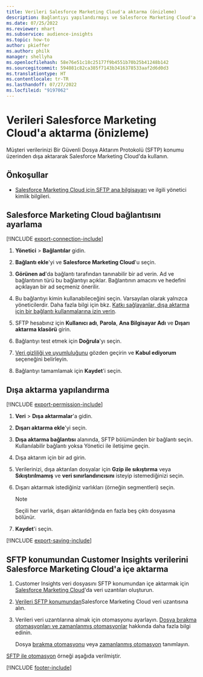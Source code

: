 ```yaml
---
title: Verileri Salesforce Marketing Cloud'a aktarma (önizleme)
description: Bağlantıyı yapılandırmayı ve Salesforce Marketing Cloud'a nasıl dışa aktarılacağını öğrenin.
ms.date: 07/25/2022
ms.reviewer: mhart
ms.subservice: audience-insights
ms.topic: how-to
author: pkieffer
ms.author: philk
manager: shellyha
ms.openlocfilehash: 58e76e51c18c25177f9b4551b70b25b41248b142
ms.sourcegitcommit: 594081c82ca385f7143b3416378533aaf2d6d0d3
ms.translationtype: HT
ms.contentlocale: tr-TR
ms.lasthandoff: 07/27/2022
ms.locfileid: "9197062"
---
```

# <a name="export-data-to-salesforce-marketing-cloud-preview"></a>Verileri Salesforce Marketing Cloud'a aktarma (önizleme)

Müşteri verilerinizi Bir Güvenli Dosya Aktarım Protokolü (SFTP) konumu üzerinden dışa aktararak Salesforce Marketing Cloud'da kullanın.

## <a name="prerequisites"></a>Önkoşullar

- [Salesforce Marketing Cloud için SFTP ana bilgisayarı](https://help.salesforce.com/articleView?id=sf.mc_es_configure_enhanced_ftp.htm&type=5) ve ilgili yönetici kimlik bilgileri.

## <a name="set-up-connection-to-salesforce-marketing-cloud"></a>Salesforce Marketing Cloud bağlantısını ayarlama

[!INCLUDE [export-connection-include](includes/export-connection-admn.md)]

1. **Yönetici** > **Bağlantılar** gidin.

1. **Bağlantı ekle**'yi ve **Salesforce Marketing Cloud**'u seçin.

1. **Görünen ad**'da bağlantı tarafından tanınabilir bir ad verin. Ad ve bağlantının türü bu bağlantıyı açıklar. Bağlantının amacını ve hedefini açıklayan bir ad seçmeniz önerilir.

1. Bu bağlantıyı kimin kullanabileceğini seçin. Varsayılan olarak yalnızca yöneticilerdir. Daha fazla bilgi için bkz. [Katkı sağlayanlar, dışa aktarma için bir bağlantı kullanmalarına izin verin](connections.md#allow-contributors-to-use-a-connection-for-exports).

1. SFTP hesabınız için **Kullanıcı adı**, **Parola**, **Ana Bilgisayar Adı** ve **Dışarı aktarma klasörü** girin.

1. Bağlantıyı test etmek için **Doğrula**'yı seçin.

1. [Veri gizliliği ve uyumluluğunu](connections.md#data-privacy-and-compliance) gözden geçirin ve **Kabul ediyorum** seçeneğini belirleyin.

1. Bağlantıyı tamamlamak için **Kaydet**'i seçin.

## <a name="configure-an-export"></a>Dışa aktarma yapılandırma

[!INCLUDE [export-permission-include](includes/export-permission.md)]

1. **Veri** > **Dışa aktarmalar**'a gidin.

1. **Dışarı aktarma ekle**'yi seçin.

1. **Dışa aktarma bağlantısı** alanında, SFTP bölümünden bir bağlantı seçin. Kullanılabilir bağlantı yoksa Yönetici ile iletişime geçin.

1. Dışa aktarım için bir ad girin.

1. Verilerinizi, dışa aktarılan dosyalar için **Gzip ile sıkıştırma** veya **Sıkıştırılmamış** ve **veri sınırlandırıcısını** isteyip istemediğinizi seçin.

1. Dışarı aktarmak istediğiniz varlıkları (örneğin segmentleri) seçin.

   > [!NOTE]
   > Seçili her varlık, dışarı aktarıldığında en fazla beş çıktı dosyasına bölünür.

1. **Kaydet**'i seçin.

[!INCLUDE [export-saving-include](includes/export-saving.md)]

## <a name="import-customer-insights-data-from-sftp-location-to-salesforce-marketing-cloud"></a>SFTP konumundan Customer Insights verilerini Salesforce Marketing Cloud'a içe aktarma

1. Customer Insights veri dosyasını SFTP konumundan içe aktarmak için [Salesforce Marketing Cloud](https://help.salesforce.com/articleView?id=sf.mc_es_create_data_extension.htm&type=5)'da veri uzantıları oluşturun.

2. [Verileri SFTP konumundan](https://help.salesforce.com/articleView?id=sf.mc_es_import_data_extension_classic.htm&type=5)Salesforce Marketing Cloud veri uzantısına alın.

3. Verileri veri uzantılarına almak için otomasyonu ayarlayın. [Dosya bırakma otomasyonları ve zamanlanmış otomasyonlar](https://help.salesforce.com/articleView?id=sf.mc_as_triggered_automations.htm&type=5) hakkında daha fazla bilgi edinin.

   Dosya [bırakma otomasyonu](https://help.salesforce.com/articleView?id=sf.mc_as_define_a_triggered_automation.htm&type=5) veya [zamanlanmış otomasyon](https://help.salesforce.com/articleView?id=sf.mc_as_define_a_scheduled_automation.htm&type=5) tanımlayın.

[SFTP ile otomasyon](https://help.salesforce.com/articleView?id=sf.mc_as_ftp_and_triggered_automation_scenario.htm&type=5) örneği aşağıda verilmiştir.

[!INCLUDE [footer-include](includes/footer-banner.md)]
